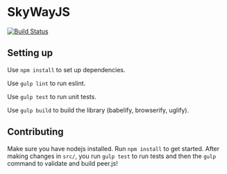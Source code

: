 # SkyWayJS

[![Build Status](http://drone.webcore.ft.nttcloud.net/api/badges/SkyWay/SkyWay-Client/status.svg)](http://drone.webcore.ft.nttcloud.net/SkyWay/SkyWay-Client)

## Setting up

Use `npm install` to set up dependencies.

Use `gulp lint` to run eslint.

Use `gulp test` to run unit tests.

Use `gulp build` to build the library (babelify, browserify, uglify).


## Contributing

Make sure you have nodejs installed. Run `npm install` to get started. After making changes in `src/`, you run `gulp test` to run tests and then the `gulp` command to validate and build peer.js!
